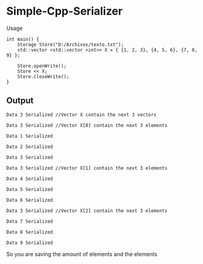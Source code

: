 # Simple-Cpp-Serializer

Usage
```
int main() {
	Storage Store("D:/Archivos/texto.txt");
	std::vector <std::vector <int>> X = { {1, 2, 3}, {4, 5, 6}, {7, 8, 9} };

	Store.openWrite();
	Store << X;
	Store.closeWrite();
}
```

Output
-

`Data 3 Serialized //Vector X contain the next 3 vectors`

`Data 3 Serialized //Vector X[0] contain the next 3 elements`

`Data 1 Serialized`

`Data 2 Serialized`

`Data 3 Serialized`

`Data 3 Serialized //Vector X[1] contain the next 3 elements`

`Data 4 Serialized`

`Data 5 Serialized`

`Data 6 Serialized`

`Data 3 Serialized //Vector X[2] contain the next 3 elements`

`Data 7 Serialized`

`Data 8 Serialized`

`Data 9 Serialized`

So you are saving the amount of elements and the elements
